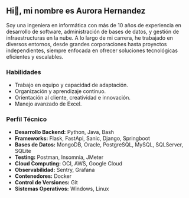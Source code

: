 ## Hi👋, mi nombre es Aurora Hernandez
Soy una ingeniera en informática con más de 10 años de experiencia en desarrollo de software, administración de bases de datos, y gestión de infraestructuras en la nube. A lo largo de mi carrera, he trabajado en diversos entornos, desde grandes corporaciones hasta proyectos independientes, siempre enfocada en ofrecer soluciones tecnológicas eficientes y escalables.
### Habilidades
- Trabajo en equipo y capacidad de adaptación.
- Organización y aprendizaje continuo.
- Orientación al cliente, creatividad e innovación.
- Manejo avanzado de Excel.
### Perfil Técnico
- **Desarrollo Backend:** Python, Java, Bash
- **Frameworks:** Flask, FastApi, Sanic, Django, Springboot
- **Bases de Datos:** MongoDB, Oracle, PostgreSQL, MySQL, SQLServer, SQLite
- **Testing:** Postman, Insomnia, JMeter
- **Cloud Computing:** OCI, AWS, Google Cloud
- **Observabilidad:** Sentry, Grafana
- **Contenedores:** Docker
- **Control de Versiones:** Git
- **Sistemas Operativos:** Windows, Linux

<!--
**jolyquine/jolyquine** is a ✨ _special_ ✨ repository because its `README.md` (this file) appears on your GitHub profile.

Here are some ideas to get you started:

- 🔭 I’m currently working on ...
- 🌱 I’m currently learning ...
- 👯 I’m looking to collaborate on ...
- 🤔 I’m looking for help with ...
- 💬 Ask me about ...
- 📫 How to reach me: ...
- 😄 Pronouns: ...
- ⚡ Fun fact: ...
-->
